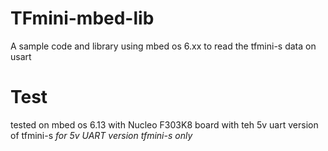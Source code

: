 # TFmini-mbed-lib
A sample code and library using mbed os 6.xx to read the tfmini-s data on usart  

# Test
tested on mbed os 6.13 with Nucleo F303K8 board with teh 5v uart version of tfmini-s
*for 5v UART version tfmini-s only*
